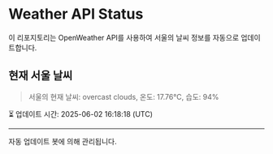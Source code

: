 
# Weather API Status

이 리포지토리는 OpenWeather API를 사용하여 서울의 날씨 정보를 자동으로 업데이트합니다.

## 현재 서울 날씨
> 서울의 현재 날씨: overcast clouds, 온도: 17.76°C, 습도: 94%

⏳ 업데이트 시간: 2025-06-02 16:18:18 (UTC)

---
자동 업데이트 봇에 의해 관리됩니다.
